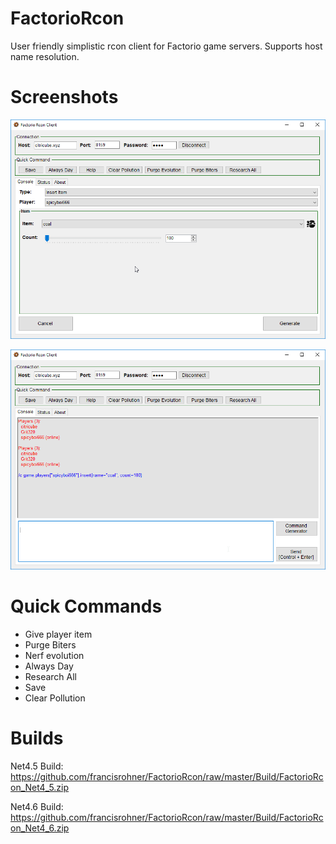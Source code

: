 FactorioRcon
==========================
User friendly simplistic rcon client for Factorio game servers.
Supports host name resolution.

Screenshots
=========================
![Alt text](/Screens/GivePlayerItem.png?raw=true "")

![Alt text](/Screens/ExecuteCommand.png?raw=true "")

Quick Commands
==========================
- Give player item
- Purge Biters
- Nerf evolution
- Always Day
- Research All
- Save
- Clear Pollution

Builds
==========================

Net4.5 Build:
https://github.com/francisrohner/FactorioRcon/raw/master/Build/FactorioRcon_Net4_5.zip

Net4.6 Build:
https://github.com/francisrohner/FactorioRcon/raw/master/Build/FactorioRcon_Net4_6.zip
